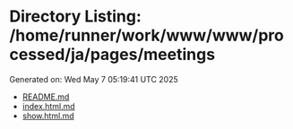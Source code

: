# Directory Listing: /home/runner/work/www/www/processed/ja/pages/meetings
Generated on: Wed May  7 05:19:41 UTC 2025

- [README.md](README.md)
- [index.html.md](index.html.md)
- [show.html.md](show.html.md)
